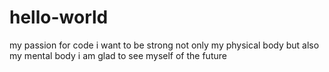 # hello-world
my passion for code
i want to be strong
not only my physical body
but also my mental body
i am glad to see myself of the future
